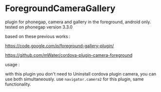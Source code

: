 ForegroundCameraGallery
=======================

plugin for phonegap, camera and gallery in the foreground, android only.
tested on phonegap version 3.3.0


based on these previous works :

https://code.google.com/p/foreground-gallery-plugin/

https://github.com/mWater/cordova-plugin-camera-foreground

usage :

with this plugin you don't need to Uninstall cordova plugin camera, you can use both simultaneously.
use `navigator.camera2` for this plugin, same functionality.
